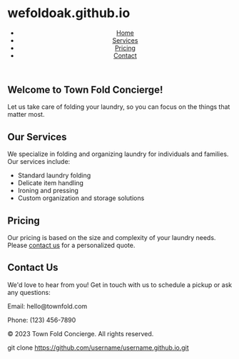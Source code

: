 # wefoldoak.github.io
<!DOCTYPE html>
<html lang="en">
<head>
    <meta charset="UTF-8">
    <meta name="viewport" content="width=device-width, initial-scale=1.0">
    <title>Town Fold Concierge</title>
    <link rel="stylesheet" href="styles.css">
</head>
<body>
    <header>
        <nav>
            <ul>
                <li><a href="#home">Home</a></li>
                <li><a href="#services">Services</a></li>
                <li><a href="#pricing">Pricing</a></li>
                <li><a href="#contact">Contact</a></li>
            </ul>
        </nav>
    </header>
    <main>
        <section id="home">
            <h1>Welcome to Town Fold Concierge!</h1>
            <p>Let us take care of folding your laundry, so you can focus on the things that matter most.</p>
        </section>
        <section id="services">
            <h2>Our Services</h2>
            <p>We specialize in folding and organizing laundry for individuals and families. Our services include:</p>
            <ul>
                <li>Standard laundry folding</li>
                <li>Delicate item handling</li>
                <li>Ironing and pressing</li>
                <li>Custom organization and storage solutions</li>
            </ul>
        </section>
        <section id="pricing">
            <h2>Pricing</h2>
            <p>Our pricing is based on the size and complexity of your laundry needs. Please <a href="#contact">contact us</a> for a personalized quote.</p>
        </section>
        <section id="contact">
            <h2>Contact Us</h2>
            <p>We'd love to hear from you! Get in touch with us to schedule a pickup or ask any questions:</p>
            <p>Email: hello@townfold.com</p>
            <p>Phone: (123) 456-7890</p>
        </section>
    </main>
    <footer>
        <p>&copy; 2023 Town Fold Concierge. All rights reserved.</p>
    </footer>
</body>
</html>

git clone https://github.com/username/username.github.io.git
